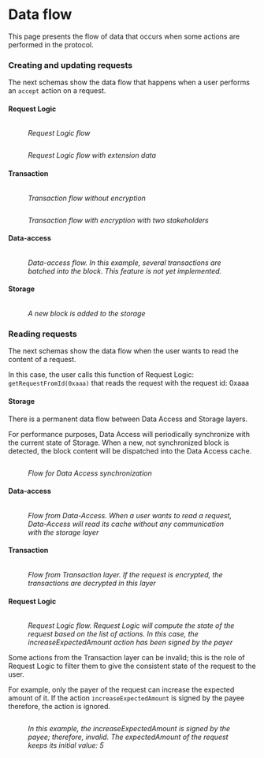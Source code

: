 # Data flow

This page presents the flow of data that occurs when some actions are performed in the protocol.

### Creating and updating requests

The next schemas show the data flow that happens when a user performs an `accept` action on a request.

#### Request Logic

<figure><img src="../../.gitbook/assets/3-RequestLogicFlow.jpg" alt=""><figcaption><p><em>Request Logic flow</em></p></figcaption></figure>

<figure><img src="../../.gitbook/assets/3-AdvancedLogicFlow.jpg" alt=""><figcaption><p><em>Request Logic flow with extension data</em></p></figcaption></figure>

#### Transaction

<figure><img src="../../.gitbook/assets/3-TransactionFlow.jpg" alt=""><figcaption><p><em>Transaction flow without encryption</em></p></figcaption></figure>

<figure><img src="../../.gitbook/assets/3-TransactionFlowEncrypted.jpg" alt=""><figcaption><p><em>Transaction flow with encryption with two stakeholders</em></p></figcaption></figure>

#### Data-access

<figure><img src="../../.gitbook/assets/3-DataAccessFlow.jpg" alt=""><figcaption><p><em>Data-access flow. In this example, several transactions are batched into the block. This feature is not yet implemented.</em></p></figcaption></figure>

#### Storage

<figure><img src="../../.gitbook/assets/3-StorageFlow.jpg" alt=""><figcaption><p><em>A new block is added to the storage</em></p></figcaption></figure>

### Reading requests

The next schemas show the data flow when the user wants to read the content of a request.

In this case, the user calls this function of Request Logic: `getRequestFromId(0xaaa)` that reads the request with the request id: 0xaaa

#### Storage

There is a permanent data flow between Data Access and Storage layers.

For performance purposes, Data Access will periodically synchronize with the current state of Storage. When a new, not synchronized block is detected, the block content will be dispatched into the Data Access cache.

<figure><img src="../../.gitbook/assets/4-DataAccessAndStorageFlow.jpg" alt=""><figcaption><p><em>Flow for Data Access synchronization</em></p></figcaption></figure>

#### Data-access

<figure><img src="../../.gitbook/assets/4-DataAccessFlow.jpg" alt=""><figcaption><p><em>Flow from Data-Access. When a user wants to read a request, Data-Access will read its cache without any communication with the storage layer</em></p></figcaption></figure>

#### Transaction

<figure><img src="../../.gitbook/assets/4-TransactionFlow.jpg" alt=""><figcaption><p><em>Flow from Transaction layer. If the request is encrypted, the transactions are decrypted in this layer</em></p></figcaption></figure>

#### Request Logic

<figure><img src="../../.gitbook/assets/4-RequestLogicFlow.jpg" alt=""><figcaption><p><em>Request Logic flow. Request Logic will compute the state of the request based on the list of actions. In this case, the increaseExpectedAmount action has been signed by the payer</em></p></figcaption></figure>

Some actions from the Transaction layer can be invalid; this is the role of Request Logic to filter them to give the consistent state of the request to the user.

For example, only the payer of the request can increase the expected amount of it. If the action `increaseExpectedAmount` is signed by the payee therefore, the action is ignored.

<figure><img src="../../.gitbook/assets/4-RequestLogicFlowInvalid.jpg" alt=""><figcaption><p><em>In this example, the increaseExpectedAmount is signed by the payee; therefore, invalid. The expectedAmount of the request keeps its initial value: 5</em></p></figcaption></figure>
